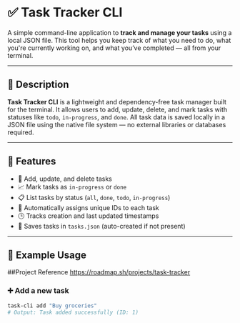 # ✅ Task Tracker CLI

A simple command-line application to **track and manage your tasks** using a local JSON file. This tool helps you keep track of what you need to do, what you're currently working on, and what you’ve completed — all from your terminal.

---

## 📝 Description

**Task Tracker CLI** is a lightweight and dependency-free task manager built for the terminal. It allows users to add, update, delete, and mark tasks with statuses like `todo`, `in-progress`, and `done`. All task data is saved locally in a JSON file using the native file system — no external libraries or databases required.

---

## 🚀 Features

- 📌 Add, update, and delete tasks
- 📈 Mark tasks as `in-progress` or `done`
- 📋 List tasks by status (`all`, `done`, `todo`, `in-progress`)
- 🧠 Automatically assigns unique IDs to each task
- 🕒 Tracks creation and last updated timestamps
- 💾 Saves tasks in `tasks.json` (auto-created if not present)

---

## 📂 Example Usage

##Project Reference
https://roadmap.sh/projects/task-tracker

### ➕ Add a new task
```bash
task-cli add "Buy groceries"
# Output: Task added successfully (ID: 1)

